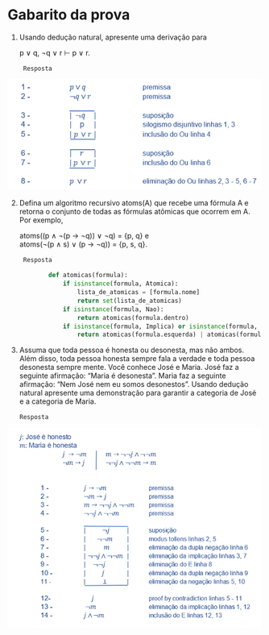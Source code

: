 # Gabarito da prova

1. Usando dedução natural, apresente uma derivação para

    p ∨ q, ¬q ∨ r ⊢ p ∨ r.

        Resposta
![Figura da resposta da questão 1](https://github.com/talissonavila/IFCEMaracanau/blob/main/Ciencia_da_Computacao/Logica_para_Computacao/2022_2/Avaliacao_1/imagens/logica_2022_2_av1_pergunta_1_i.PNG)

2. Defina um algoritmo recursivo atoms(A)  que recebe uma fórmula A e retorna o conjunto de todas as fórmulas atômicas que ocorrem em A. Por exemplo, 

    atoms((p ∧ ¬(p → ¬q)) ∨ ¬q) = {p, q}     e\
    atoms(¬(p ∧ s) ∨ (p → ¬q)) = {p, s, q}.

        Resposta
    ```python
            def atomicas(formula):
                if isinstance(formula, Atomica):
                    lista_de_atomicas = [formula.nome]
                    return set(lista_de_atomicas)
                if isinstance(formula, Nao):
                    return atomicas(formula.dentro)
                if isinstance(formula, Implica) or isinstance(formula, E) or isinstance(formula, Ou):
                    return atomicas(formula.esquerda) | atomicas(formula.direita)
    ```
3.  Assuma que toda pessoa é honesta ou desonesta, mas não ambos. Além disso, toda pessoa honesta sempre fala a verdade e toda pessoa desonesta sempre mente. Você conhece José e Maria. José faz a seguinte afirmação: “Maria é desonesta”. Maria faz a seguinte afirmação: “Nem José nem eu somos desonestos”. Usando dedução natural apresente uma demonstração para garantir a categoria de José e a categoria de Maria.

        Resposta
![Figura da resposta da questão 3](https://github.com/talissonavila/IFCEMaracanau/blob/main/Ciencia_da_Computacao/Logica_para_Computacao/2022_2/Avaliacao_1/imagens/logica_2022_2_av1_pergunta_3_i.PNG)
